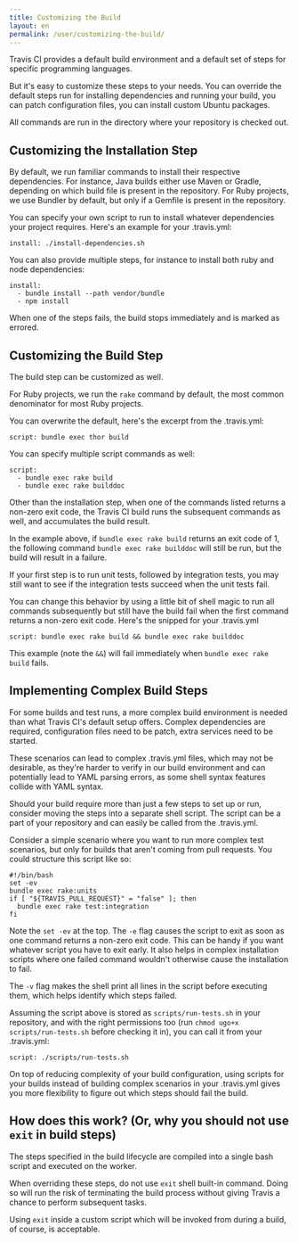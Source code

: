 ```yaml
---
title: Customizing the Build
layout: en
permalink: /user/customizing-the-build/
---
```


<div id="toc"></div>

Travis CI provides a default build environment and a default set of steps for specific programming languages.

But it's easy to customize these steps to your needs. You can override the default steps run for installing dependencies and running your build, you can patch configuration files, you can install custom Ubuntu packages.

All commands are run in the directory where your repository is checked out.

## Customizing the Installation Step

By default, we run familiar commands to install their respective dependencies. For instance, Java builds either use Maven or Gradle, depending on which build file is present in the repository. For Ruby projects, we use Bundler by default, but only if a Gemfile is present in the repository.

You can specify your own script to run to install whatever dependencies your project requires. Here's an example for your .travis.yml:

    install: ./install-dependencies.sh

You can also provide multiple steps, for instance to install both ruby and node dependencies:

    install:
      - bundle install --path vendor/bundle
      - npm install

When one of the steps fails, the build stops immediately and is marked as errored.

## Customizing the Build Step

The build step can be customized as well.

For Ruby projects, we run the `rake` command by default, the most common denominator for most Ruby projects.

You can overwrite the default, here's the excerpt from the .travis.yml:

    script: bundle exec thor build

You can specify multiple script commands as well:

    script:
      - bundle exec rake build
      - bundle exec rake builddoc

Other than the installation step, when one of the commands listed returns a non-zero exit code, the Travis CI build runs the subsequent commands as well, and accumulates the build result.

In the example above, if `bundle exec rake build` returns an exit code of 1, the following command `bundle exec rake builddoc` will still be run, but the build will result in a failure.

If your first step is to run unit tests, followed by integration tests, you may still want to see if the integration tests succeed when the unit tests fail.

You can change this behavior by using a little bit of shell magic to run all commands subsequently but still have the build fail when the first command returns a non-zero exit code. Here's the snipped for your .travis.yml

    script: bundle exec rake build && bundle exec rake builddoc

This example (note the `&&`) will fail immediately when `bundle exec rake build` fails.

## Implementing Complex Build Steps

For some builds and test runs, a more complex build environment is needed than what Travis CI's default setup offers. Complex dependencies are required, configuration files need to be patch, extra services need to be started.

These scenarios can lead to complex .travis.yml files, which may not be desirable, as they're harder to verify in our build environment and can potentially lead to YAML parsing errors, as some shell syntax features collide with YAML syntax.

Should your build require more than just a few steps to set up or run, consider moving the steps into a separate shell script. The script can be a part of your repository and can easily be called from the .travis.yml.

Consider a simple scenario where you want to run more complex test scenarios, but only for builds that aren't coming from pull requests. You could structure this script like so:

    #!/bin/bash
    set -ev
    bundle exec rake:units
    if [ "${TRAVIS_PULL_REQUEST}" = "false" ]; then
      bundle exec rake test:integration
    fi

Note the `set -ev` at the top. The `-e` flag causes the script to exit as soon as one command returns a non-zero exit code. This can be handy if you want whatever script you have to exit early. It also helps in complex installation scripts where one failed command wouldn't otherwise cause the installation to fail.

The `-v` flag makes the shell print all lines in the script before executing them, which helps identify which steps failed.

Assuming the script above is stored as `scripts/run-tests.sh` in your repository, and with the right permissions too (run `chmod ugo+x scripts/run-tests.sh` before checking it in), you can call it from your .travis.yml:

    script: ./scripts/run-tests.sh

On top of reducing complexity of your build configuration, using scripts for your builds instead of building complex scenarios in your .travis.yml gives you more flexibility to figure out which steps should fail the build.

## How does this work? (Or, why you should not use `exit` in build steps)

The steps specified in the build lifecycle are compiled into a single bash script and executed on the worker.

When overriding these steps, do not use `exit` shell built-in command.
Doing so will run the risk of terminating the build process without giving Travis a chance to
perform subsequent tasks.

Using `exit` inside a custom script which will be invoked from during a build, of course, is acceptable.
